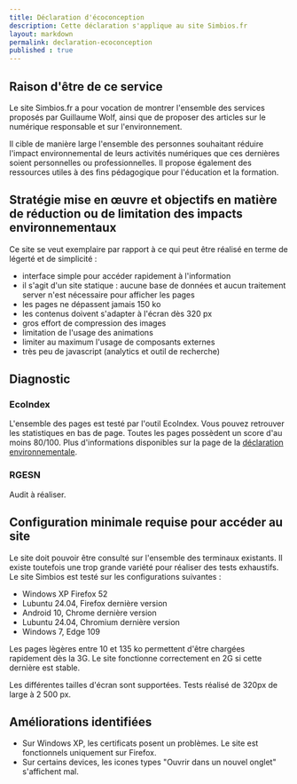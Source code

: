 ```yaml
---
title: Déclaration d'écoconception
description: Cette déclaration s'applique au site Simbios.fr
layout: markdown
permalink: declaration-ecoconception
published : true
---
```


## Raison d'être de ce service

Le site Simbios.fr a pour vocation de montrer l'ensemble des services proposés par Guillaume Wolf, ainsi que de proposer des articles sur le numérique responsable et sur l'environnement.

Il cible de manière large l'ensemble des personnes souhaitant réduire l'impact environnemental de leurs activités numériques que ces dernières soient personnelles ou professionnelles. Il propose également des ressources utiles à des fins pédagogique pour l'éducation et la formation.

## Stratégie mise en œuvre et objectifs en matière de réduction ou de limitation des impacts environnementaux

Ce site se veut exemplaire par rapport à ce qui peut être réalisé en terme de légerté et de simplicité :
- interface simple pour accéder rapidement à l'information
- il s'agit d'un site statique : aucune base de données et aucun traitement server n'est nécessaire pour afficher les pages
- les pages ne dépassent jamais 150 ko
- les contenus doivent s'adapter à l'écran dès 320 px
- gros effort de compression des images
- limitation de l'usage des animations
- limiter au maximum l'usage de composants externes
- très peu de javascript (analytics et outil de recherche)

## Diagnostic

### EcoIndex

L'ensemble des pages est testé par l'outil EcoIndex. Vous pouvez retrouver les statistiques en bas de page. Toutes les pages possèdent un score d'au moins 80/100. Plus d'informations disponibles sur la page de la [déclaration environnementale](/declaration-environnementale).

### RGESN
Audit à réaliser.

## Configuration minimale requise pour accéder au site

Le site doit pouvoir être consulté sur l'ensemble des terminaux existants. Il existe toutefois une trop grande variété pour réaliser des tests exhaustifs. Le site Simbios est testé sur les configurations suivantes :
- Windows XP Firefox 52
- Lubuntu 24.04, Firefox dernière version
- Android 10, Chrome dernière version
- Lubuntu 24.04, Chromium dernière version
- Windows 7, Edge 109

Les pages lègères entre 10 et 135 ko permettent d'être chargées rapidement dès la 3G. Le site fonctionne correctement en 2G si cette dernière est stable.

Les différentes tailles d'écran sont supportées. Tests réalisé de 320px de large à 2 500 px.

## Améliorations identifiées

- Sur Windows XP, les certificats posent un problèmes. Le site est fonctionnels uniquement sur Firefox.
- Sur certains devices, les icones types "Ouvrir dans un nouvel onglet" s'affichent mal.